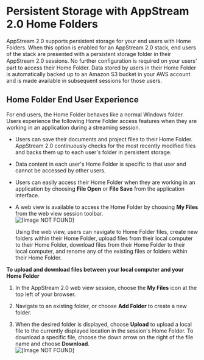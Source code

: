 # Persistent Storage with AppStream 2\.0 Home Folders<a name="home-folders"></a>

AppStream 2\.0 supports persistent storage for your end users with Home Folders\. When this option is enabled for an AppStream 2\.0 stack, end users of the stack are presented with a persistent storage folder in their AppStream 2\.0 sessions\. No further conﬁguration is required on your users' part to access their Home Folder\. Data stored by users in their Home Folder is automatically backed up to an Amazon S3 bucket in your AWS account and is made available in subsequent sessions for those users\.

## Home Folder End User Experience<a name="home-folders-end-user"></a>

For end users, the Home Folder behaves like a normal Windows folder\. Users experience the following Home Folder access features when they are working in an application during a streaming session\.

+ Users can save their documents and project files to their Home Folder\. AppStream 2\.0 continuously checks for the most recently modified files and backs them up to each user's folder in persistent storage\.

+ Data content in each user's Home Folder is specific to that user and cannot be accessed by other users\.

+ Users can easily access their Home Folder when they are working in an application by choosing **File Open** or **File Save** from the application interface\. 

+ A web view is available to access the Home Folder by choosing **My Files** from the web view session toolbar\.   
![\[Image NOT FOUND\]](http://docs.aws.amazon.com/appstream2/latest/developerguide/images/home-folder-ul-dl.png)

  Using the web view, users can navigate to Home Folder files, create new folders within their Home Folder, upload files from their local computer to their Home Folder, download files from their Home Folder to their local computer, and rename any of the existing files or folders within their Home Folder\.

**To upload and download files between your local computer and your Home Folder**

1. In the AppStream 2\.0 web view session, choose the **My Files** icon at the top left of your browser\.

1. Navigate to an existing folder, or choose **Add Folder** to create a new folder\.

1. When the desired folder is displayed, choose **Upload** to upload a local file to the currently displayed location in the session's Home Folder\. To download a specific file, choose the down arrow on the right of the file name and choose **Download**\.  
![\[Image NOT FOUND\]](http://docs.aws.amazon.com/appstream2/latest/developerguide/images/home-folder-ex1.png)